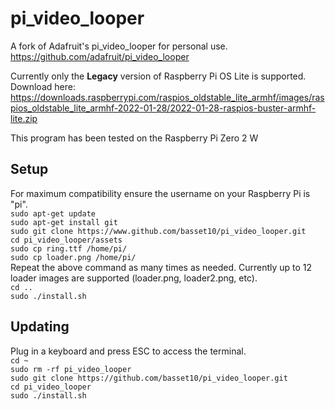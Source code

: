 # pi_video_looper
A fork of Adafruit's pi_video_looper for personal use.
https://github.com/adafruit/pi_video_looper

Currently only the __Legacy__ version of Raspberry Pi OS Lite is supported.  
Download here:
<https://downloads.raspberrypi.com/raspios_oldstable_lite_armhf/images/raspios_oldstable_lite_armhf-2022-01-28/2022-01-28-raspios-buster-armhf-lite.zip>

This program has been tested on the Raspberry Pi Zero 2 W

## Setup
For maximum compatibility ensure the username on your Raspberry Pi is "pi".  
`sudo apt-get update`  
`sudo apt-get install git `  
`sudo git clone https://www.github.com/basset10/pi_video_looper.git`  
`cd pi_video_looper/assets`  
`sudo cp ring.ttf /home/pi/`  
`sudo cp loader.png /home/pi/`  
Repeat the above command as many times as needed. Currently up to 12 loader images are supported (loader.png, loader2.png, etc).  
`cd ..`  
`sudo ./install.sh`  

## Updating
Plug in a keyboard and press ESC to access the terminal.    
`cd ~`   
`sudo rm -rf pi_video_looper`   
`sudo git clone https://github.com/basset10/pi_video_looper.git`    
`cd pi_video_looper`   
`sudo ./install.sh` 
